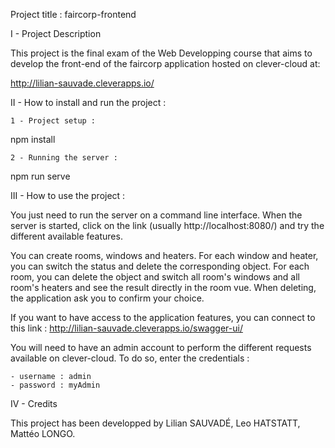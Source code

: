 Project title : faircorp-frontend

I - Project Description

This project is the final exam of the Web Developping course that aims to develop the front-end of the faircorp application hosted on clever-cloud at: 

http://lilian-sauvade.cleverapps.io/

II - How to install and run the project :

	1 - Project setup :
npm install

	2 - Running the server :
npm run serve

III - How to use the project :

You just need to run the server on a command line interface.
When the server is started, click on the link (usually http://localhost:8080/) and try the different available features.

You can create rooms, windows and heaters.
For each window and heater, you can switch the status and delete the corresponding object.
For each room, you can delete the object and switch all room's windows and all room's heaters and see the result directly in the room vue.
When deleting, the application ask you to confirm your choice.


If you want to have access to the application features, you can connect to this link :
http://lilian-sauvade.cleverapps.io/swagger-ui/

You will need to have an admin account to perform the different requests available on clever-cloud.
To do so, enter the credentials :

	- username : admin
	- password : myAdmin

IV - Credits

This project has been developped by Lilian SAUVADÉ, Leo HATSTATT, Mattéo LONGO.
